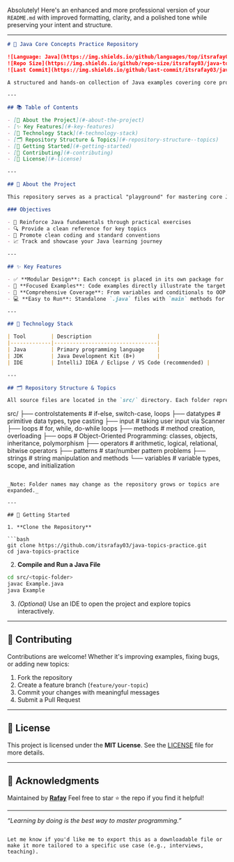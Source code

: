 Absolutely! Here's an enhanced and more professional version of your `README.md` with improved formatting, clarity, and a polished tone while preserving your intent and structure.

---

```markdown
# 📘 Java Core Concepts Practice Repository

![Language: Java](https://img.shields.io/github/languages/top/itsrafay03/java-topics-practice?style=for-the-badge&logo=java&color=orange)
![Repo Size](https://img.shields.io/github/repo-size/itsrafay03/java-topics-practice?style=for-the-badge&logo=github)
![Last Commit](https://img.shields.io/github/last-commit/itsrafay03/java-topics-practice?style=for-the-badge&color=blue)

A structured and hands-on collection of Java examples covering core programming concepts. This repository is ideal for students, self-learners, or developers aiming to reinforce foundational knowledge in Java.

---

## 📚 Table of Contents

- [📌 About the Project](#-about-the-project)
- [✨ Key Features](#-key-features)
- [🧰 Technology Stack](#-technology-stack)
- [🗂 Repository Structure & Topics](#-repository-structure--topics)
- [🚀 Getting Started](#-getting-started)
- [🤝 Contributing](#-contributing)
- [📄 License](#-license)

---

## 📌 About the Project

This repository serves as a practical "playground" for mastering core Java concepts. Each topic is isolated in its own package with focused, minimal code to demonstrate principles effectively.

### Objectives

- 🔁 Reinforce Java fundamentals through practical exercises
- 🔍 Provide a clean reference for key topics
- 🧼 Promote clean coding and standard conventions
- 📈 Track and showcase your Java learning journey

---

## ✨ Key Features

- ✅ **Modular Design**: Each concept is placed in its own package for clear separation.
- 🧪 **Focused Examples**: Code examples directly illustrate the target concept without unnecessary complexity.
- 📘 **Comprehensive Coverage**: From variables and conditionals to OOP and exception handling.
- 💻 **Easy to Run**: Standalone `.java` files with `main` methods for instant execution.

---

## 🧰 Technology Stack

| Tool        | Description                     |
|-------------|---------------------------------|
| Java        | Primary programming language    |
| JDK         | Java Development Kit (8+)       |
| IDE         | IntelliJ IDEA / Eclipse / VS Code (recommended) |

---

## 🗂 Repository Structure & Topics

All source files are located in the `src/` directory. Each folder represents a different Java topic. Example structure:

```

src/
├── controlstatements       # if-else, switch-case, loops
├── datatypes               # primitive data types, type casting
├── input                   # taking user input via Scanner
├── loops                   # for, while, do-while loops
├── methods                 # method creation, overloading
├── oops                    # Object-Oriented Programming: classes, objects, inheritance, polymorphism
├── operators               # arithmetic, logical, relational, bitwise operators
├── patterns                # star/number pattern problems
├── strings                 # string manipulation and methods
└── variables               # variable types, scope, and initialization

````

_Note: Folder names may change as the repository grows or topics are expanded._

---

## 🚀 Getting Started

1. **Clone the Repository**

```bash
git clone https://github.com/itsrafay03/java-topics-practice.git
cd java-topics-practice
````

2. **Compile and Run a Java File**

```bash
cd src/<topic-folder>
javac Example.java
java Example
```

3. *(Optional)* Use an IDE to open the project and explore topics interactively.

---

## 🤝 Contributing

Contributions are welcome! Whether it's improving examples, fixing bugs, or adding new topics:

1. Fork the repository
2. Create a feature branch (`feature/your-topic`)
3. Commit your changes with meaningful messages
4. Submit a Pull Request

---

## 📄 License

This project is licensed under the **MIT License**. See the [LICENSE](LICENSE) file for more details.

---

## 🙌 Acknowledgments

Maintained by **[Rafay](https://github.com/itsrafay03)**
Feel free to star ⭐ the repo if you find it helpful!

---

*“Learning by doing is the best way to master programming.”*

```

Let me know if you'd like me to export this as a downloadable file or make it more tailored to a specific use case (e.g., interviews, teaching).
```
